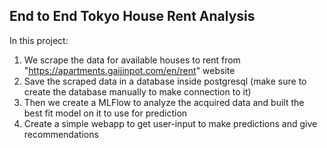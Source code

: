 ## End to End Tokyo House Rent Analysis 
In this project:
1.  We scrape the data for available houses to rent from "https://apartments.gaijinpot.com/en/rent" website
2.  Save the scraped data in a database inside postgresql (make sure to create the database manually to make connection to it)
3.  Then we create a MLFlow to analyze the acquired data and built the best fit model on it to use for prediction
4.  Create a simple webapp to get user-input to make predictions and give recommendations
